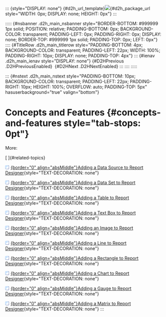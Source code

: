 ::: {style="DISPLAY: none"}
[](ms-xhelp:///?Id=d2h_url_template){#d2h_url_template}![](!package_url!){#d2h_package_url style="WIDTH: 0px; DISPLAY: none; HEIGHT: 0px"}
:::

::::: {#nsbanner .d2h_main_nsbanner style="BORDER-BOTTOM: #999999 1px solid; POSITION: relative; PADDING-BOTTOM: 0px; BACKGROUND-COLOR: transparent; PADDING-LEFT: 0px; PADDING-RIGHT: 0px; DISPLAY: none; BORDER-TOP: #999999 1px solid; PADDING-TOP: 0px; LEFT: 0px"}
:::: {#TitleRow .d2h_main_titlerow style="PADDING-BOTTOM: 4px; BACKGROUND-COLOR: transparent; PADDING-LEFT: 22px; WIDTH: 100%; PADDING-RIGHT: 10px; DISPLAY: none; PADDING-TOP: 4px"}
::: {#ienav .d2h_main_ienav style="DISPLAY: none"}
[](ms-xhelp:///?Id=e6a41740-5ced-4659-8803-c9537c78f9f5){#D2HPrevious .D2HPreviousEnabled}  [](ms-xhelp:///?Id=be1c982e-04e7-4929-b8e4-9c265311698e){#D2HNext .D2HNextEnabled}
:::
::::
:::::

::: {#nstext .d2h_main_nstext style="PADDING-BOTTOM: 10px; BACKGROUND-COLOR: transparent; PADDING-LEFT: 22px; PADDING-RIGHT: 10px; HEIGHT: 100%; OVERFLOW: auto; PADDING-TOP: 5px" hasuserbackground="true" valign="bottom"}
# Concepts and Features {#concepts-and-features style="tab-stops: 0pt"}

More:

[ ]{#related-topics}

[![](button.gif){border="0" align="absMiddle"}Adding a Data Source to Report Designer](ms-xhelp:///?Id=be1c982e-04e7-4929-b8e4-9c265311698e){style="TEXT-DECORATION: none"}

[![](button.gif){border="0" align="absMiddle"}Adding a Data Set to Report Designer](ms-xhelp:///?Id=417f654f-8005-469b-bcc2-d99082c24874){style="TEXT-DECORATION: none"}

[![](button.gif){border="0" align="absMiddle"}Adding a Table to Report Designer](ms-xhelp:///?Id=24b63355-af91-45de-b81b-0b6c75abbf28){style="TEXT-DECORATION: none"}

[![](button.gif){border="0" align="absMiddle"}Adding a Text Box to Report Designer](ms-xhelp:///?Id=20dd20fd-7f7d-4567-bd16-f3523ad477c1){style="TEXT-DECORATION: none"}

[![](button.gif){border="0" align="absMiddle"}Adding an Image to Report Designer](ms-xhelp:///?Id=8f715eea-4f60-4e44-a477-b47d5ca804fc){style="TEXT-DECORATION: none"}

[![](button.gif){border="0" align="absMiddle"}Adding a Line to Report Designer](ms-xhelp:///?Id=b24089fd-95b6-434e-bd13-573223fa0612){style="TEXT-DECORATION: none"}

[![](button.gif){border="0" align="absMiddle"}Adding a Rectangle to Report Designer](ms-xhelp:///?Id=da3178e6-7619-40b8-91ba-daa5d34fec20){style="TEXT-DECORATION: none"}

[![](button.gif){border="0" align="absMiddle"}Adding a Chart to Report Designer](ms-xhelp:///?Id=967dd582-21b2-46c1-af4c-48f4d0fec4fe){style="TEXT-DECORATION: none"}

[![](button.gif){border="0" align="absMiddle"}Adding a Gauge to Report Designer](ms-xhelp:///?Id=bd8edc6c-bd7c-4dcf-aecc-b31a4f4951fb){style="TEXT-DECORATION: none"}

[![](button.gif){border="0" align="absMiddle"}Adding a Matrix to Report Designer](ms-xhelp:///?Id=107a1487-1167-471f-8b76-bec7188f6677){style="TEXT-DECORATION: none"}
:::
